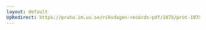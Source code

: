 ```yaml
---
layout: default
UpRedirect: https://pruto.im.uu.se/riksdagen-records-pdf/1875/prot-1875--ak--024/prot-1875--ak--024_031.pdf
---
```

